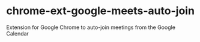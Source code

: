 # chrome-ext-google-meets-auto-join
Extension for Google Chrome to auto-join meetings from the Google Calendar
